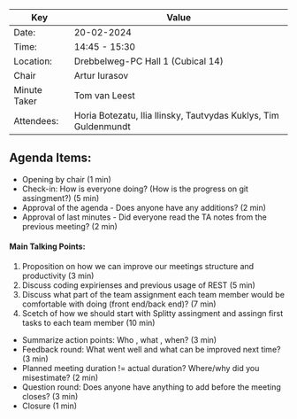 | Key | Value |
| --- | --- |
| Date: | 20-02-2024 |
| Time: | 14:45 - 15:30 |
| Location: | Drebbelweg-PC Hall 1 (Cubical 14) |
| Chair | Artur Iurasov |
| Minute Taker | Tom van Leest |
| Attendees: | Horia Botezatu, Ilia Ilinsky, Tautvydas Kuklys, Tim Guldenmundt |

## Agenda Items:
- Opening by chair (1 min)
- Check-in: How is everyone doing? (How is the progress on git assingment?) (5 min)
- Approval of the agenda - Does anyone have any additions? (2 min)
- Approval of last minutes - Did everyone read the TA notes from the previous meeting? (2 min)
#### Main Talking Points:
1. Proposition on how we can improve our meetings structure and productivity (3 min)
2. Discuss coding expirienses and previous usage of REST (5 min)
3. Discuss what part of the team assignment each team member would be comfortable with doing (front end/back end)? (7 min)
4. Scetch of how we should start with Splitty assingment and assingn first tasks to each team member (10 min)

- Summarize action points: Who , what , when? (3 min)
- Feedback round: What went well and what can be improved next time? (3 min)
- Planned meeting duration != actual duration? Where/why did you misestimate? (2 min)
- Question round: Does anyone have anything to add before the meeting closes? (3 min)
- Closure (1 min)